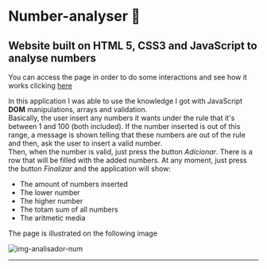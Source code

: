 # Number-analyser 🔢

## Website built on HTML 5, CSS3 and JavaScript to analyse numbers 

You can access the page in order to do some interactions and see how it works clicking [here](https://rodrigosantos95.github.io/number-analyser/Analisador%20de%20n%C3%BAmeros/index.html)

In this application I was able to use the knowledge I got with JavaScript **DOM** manipulations, arrays and validation.<br> 
Basically, the user insert any numbers it wants under the rule that it's between 1 and 100 (both included). If the number inserted is out of this range, a message is shown telling that these numbers are out of the rule and then, ask the user to insert a valid number.<br> Then, when the number is valid, just press the button _Adicionar_. There is a row that will be filled with the added numbers. At any moment, just press the button _Finalizar_ and the application will show:

* The amount of numbers inserted
* The lower number
* The higher number
* The totam sum of all numbers
* The aritmetic media

The page is illustrated on the following image

![img-analisador-num](https://user-images.githubusercontent.com/107283450/214909865-a5091d5a-60c9-4a5f-ab9c-a601542f21c7.png)

---


